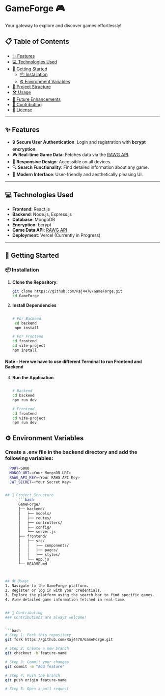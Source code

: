 # GameForge 🎮  
Your gateway to explore and discover games effortlessly!  

## 📋 Table of Contents  
- [✨ Features](#-features)  
- [💻 Technologies Used](#-technologies-used)  
- [🚀 Getting Started](#-getting-started)  
  - [📦 Installation](#-installation)  
  - [⚙️ Environment Variables](#-environment-variables)  
- [📁 Project Structure](#-project-structure)  
- [🛠️ Usage](#-usage)  
- [📅 Future Enhancements](#-future-enhancements)  
- [🤝 Contributing](#-contributing)  
- [📜 License](#-license)  

---

## ✨ Features  
- 🔒 **Secure User Authentication**: Login and registration with **bcrypt encryption**.  
- 🎮 **Real-time Game Data**: Fetches data via the [RAWG API](https://rawg.io/apidocs).  
- 📱 **Responsive Design**: Accessible on all devices.  
- 🔍 **Search Functionality**: Find detailed information about any game.  
- 🌟 **Modern Interface**: User-friendly and aesthetically pleasing UI.  

---

## 💻 Technologies Used  
- **Frontend**: React.js  
- **Backend**: Node.js, Express.js  
- **Database**: MongoDB  
- **Encryption**: bcrypt  
- **Game Data API**: [RAWG API](https://rawg.io/apidocs)  
- **Deployment**: Vercel (Currently in Progress)  

---

## 🚀 Getting Started  

### 📦 Installation  
1. **Clone the Repository**:  
   ```bash
   git clone https://github.com/Raj4478/GameForge.git
   cd GameForge

2. **Install Dependencies**
   ```bash

   # For Backend
    cd backend
    npm install

   # For Frontend
   cd frontend
   cd vite-project
   npm install

#### Note - Here we have to use different Terminal to run Frontend and Backend 

3. **Run the Application**
    ```bash

    # Backend
   cd backend
   npm run dev

   # Frontend
   cd frontend
   cd vite-project
   npm run dev


## ⚙️ Environment Variables

### Create a .env file in the backend directory and add the following variables:
  ```bash
    PORT=5000
    MONGO_URI=<Your MongoDB URI>
    RAWG_API_KEY=<Your RAWG API Key>
    JWT_SECRET=<Your Secret Key>


## 📁 Project Structure
        ```bash
        GameForge/
        ├── backend/
        │   ├── models/
        │   ├── routes/
        │   ├── controllers/
        │   ├── config/
        │   └── server.js
        ├── frontend/
        │   ├── src/
        │   │   ├── components/
        │   │   ├── pages/
        │   │   ├── styles/
        │   └── App.js
        └── README.md



## 🛠️ Usage
1. Navigate to the GameForge platform.
2. Register or log in with your credentials.
3. Explore the platform using the search bar to find specific games.
4. View detailed game information fetched in real-time.


## 🤝 Contributing
### Contributions are always welcome!


```bash
# Step 1: Fork this repository
git fork https://github.com/Raj4478/GameForge.git

# Step 2: Create a new branch
git checkout -b feature-name

# Step 3: Commit your changes
git commit -m "Add feature"

# Step 4: Push the branch
git push origin feature-name

# Step 5: Open a pull request

